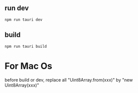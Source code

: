 ## run dev
```
npm run tauri dev
```

## build
```
npm run tauri build
```

# For Mac Os
before build or dev, replace all "Uint8Array.from(xxx)" by "new Uint8Array(xxx)"
